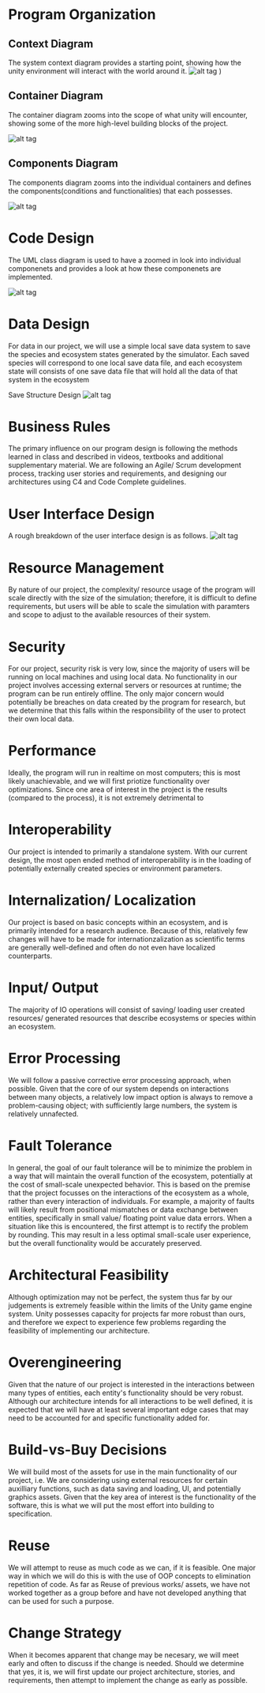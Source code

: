 # Program Organization
## Context Diagram
The system context diagram provides a starting point, showing how the unity environment will interact with the world around it.
![alt tag](https://i.imgur.com/6dFqmVs.png)
)

## Container Diagram
The container diagram zooms into the scope of what unity will encounter, showing some of the more high-level building blocks of the project.

![alt tag](https://i.imgur.com/fef9ef6.png)

## Components Diagram
The components diagram zooms into the individual containers and defines the components(conditions and functionalities) that each possesses. 

![alt tag](https://i.imgur.com/fyzkyyZ.png)

# Code Design
The UML class diagram is used to have a zoomed in look into individual componenets and provides a look at how these componenets are implemented.

![alt tag](https://i.imgur.com/p6lJmlW.png)

# Data Design
  For data in our project, we will use a simple local save data system to save the species and ecosystem states generated by the simulator. Each saved species will correspond to one local save data file, and each ecosystem state will consists of one save data file that will hold all the data of that system in the ecosystem
  
 Save Structure Design
![alt tag](https://i.imgur.com/dSEkDLN.png)
  
# Business Rules
  The primary influence on our program design is following the methods learned in class and described in videos, textbooks and additional supplementary material. We are following an Agile/ Scrum development process, tracking user stories and requirements, and designing our architectures using C4 and Code Complete guidelines.
# User Interface Design
  A rough breakdown of the user interface design is as follows.
  ![alt tag](https://i.imgur.com/lPO57b5.png)
# Resource Management
  By nature of our project, the complexity/ resource usage of the program will scale directly with the size of the simulation; therefore, it is difficult to define requirements, but users will be able to scale the simulation with paramters and scope to adjust to the available resources of their system.
# Security
  For our project, security risk is very low, since the majority of users will be running on local machines and using local data. No functionality in our project involves accessing external servers or resources at runtime; the program can be run entirely offline. The only major concern would potentially be breaches on data created by the program for research, but we determine that this falls within the responsibility of the user to protect their own local data.
# Performance
  Ideally, the program will run in realtime on most computers; this is most likely unachievable, and we will first priotize functionality over optimizations. Since one area of interest in the project is the results (compared to the process), it is not extremely detrimental to 
# Interoperability
  Our project is intended to primarily a standalone system. With our current design, the most open ended method of interoperability is in the loading of potentially externally created species or environment parameters.
# Internalization/ Localization
  Our project is based on basic concepts within an ecosystem, and is primarily intended for a research audience. Because of this, relatively few changes will have to be made for internationzalization as scientific terms are generally well-defined and often do not even have localized counterparts.
# Input/ Output
  The majority of IO operations will consist of saving/ loading user created resources/ generated resources that describe ecosystems or species within an ecosystem.
# Error Processing
  We will follow a passive corrective error processing approach, when possible. Given that the core of our system depends on interactions between many objects, a relatively low impact option is always to remove a problem-causing object; with sufficiently large numbers, the system is relatively unnafected.
# Fault Tolerance
  In general, the goal of our fault tolerance will be to minimize the problem in a way that will maintain the overall function of the ecosystem, potentially at the cost of small-scale unexpected behavior. This is based on the premise that the project focusses on the interactions of the ecosystem as a whole, rather than every interaction of individuals.
  For example, a majority of faults will likely result from positional mismatches or data exchange between entities, specifically in small value/ floating point value data errors. When a situation like this is encountered, the first attempt is to rectify the problem by rounding. This may result in a less optimal small-scale user experience, but the overall functionality would be accurately preserved. 
# Architectural Feasibility
  Although optimization may not be perfect, the system thus far by our judgements is extremely feasible within the limits of the Unity game engine system. Unity possesses capacity for projects far more robust than ours, and therefore we expect to experience few problems regarding the feasibility of implementing our architecture.
# Overengineering
  Given that the nature of our project is interested in the interactions between many types of entities, each entity's functionality should be very robust. Although our architecture intends for all interactions to be well defined, it is expected that we will have at least several important edge cases that may need to be accounted for and specific functionality added for.
# Build-vs-Buy Decisions
  We will build most of the assets for use in the main functionality of our project, i.e. We are considering using external resources for certain auxilliary functions, such as data saving and loading, UI, and potentially graphics assets. Given that the key area of interest is the functionality of the software, this is what we will put the most effort into building to specification.
# Reuse
  We will attempt to reuse as much code as we can, if it is feasible. One major way in which we will do this is with the use of OOP concepts to elimination repetition of code. As far as Reuse of previous works/ assets, we have not worked together as a group before and have not developed anything that can be used for such a purpose.
# Change Strategy
  When it becomes apparent that change may be necesary, we will meet early and often to discuss if the change is needed. Should we determine that yes, it is, we will first update our project architecture, stories, and requirements, then attempt to implement the change as early as possible.




